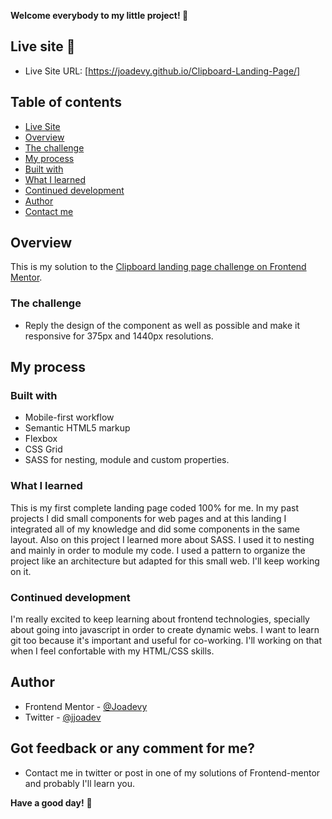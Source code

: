 **Welcome everybody to my little project! 👋**

## Live site 🚀
- Live Site URL: [https://joadevy.github.io/Clipboard-Landing-Page/]

## Table of contents
  - [Live Site](#live-site)
  - [Overview](#overview)
  - [The challenge](#the-challenge)
  - [My process](#my-process)
  - [Built with](#built-with)
  - [What I learned](#what-I-learned)
  - [Continued development](#continued-development)
  - [Author](#author)
  - [Contact me](#Got-feedback-or-any-comment-for-me?)

## Overview
This is my solution to the [Clipboard landing page challenge on Frontend Mentor](https://www.frontendmentor.io/challenges/clipboard-landing-page-5cc9bccd6c4c91111378ecb9). 

### The challenge

- Reply the design of the component as well as possible and make it responsive for 375px and 1440px resolutions.

## My process

### Built with

- Mobile-first workflow
- Semantic HTML5 markup
- Flexbox
- CSS Grid
- SASS for nesting, module and custom properties.

### What I learned

This is my first complete landing page coded 100% for me. In my past projects I did small components for web pages and at this landing I integrated all of my knowledge and did some components in the same layout.
Also on this project I learned more about SASS. I used it to nesting and mainly in order to module my code. I used a pattern to organize the project like an architecture but adapted for this small web.
I'll keep working on it.

### Continued development

I'm really excited to keep learning about frontend technologies, specially about going into javascript in order to create dynamic webs. I want to learn git too because it's important and useful for co-working. I'll working on that when I feel confortable with my HTML/CSS skills.

## Author

- Frontend Mentor - [@Joadevy](https://www.frontendmentor.io/profile/Joadevy)
- Twitter - [@jjoadev](https://twitter.com/jjoadev)

## Got feedback or any comment for me?

- Contact me in twitter or post in one of my solutions of Frontend-mentor and probably I'll learn you. 

**Have a good day!** 🚀
